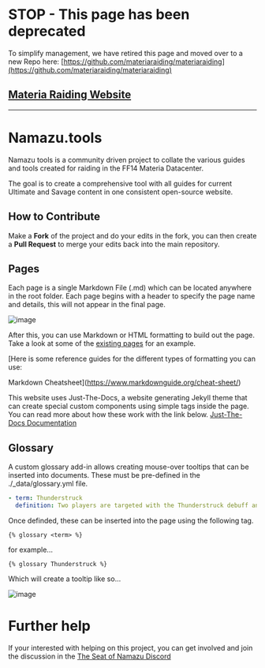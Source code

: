 # STOP - This page has been deprecated

To simplify management, we have retired this page and moved over to a new Repo here: [https://github.com/materiaraiding/materiaraiding](https://github.com/materiaraiding/materiaraiding)

## [Materia Raiding Website](https://materiaraiding.com/)

----------------------------------------------------------------------------------

# Namazu.tools

Namazu tools is a community driven project to collate the various guides and tools created for raiding in the FF14 Materia Datacenter.

The goal is to create a comprehensive tool with all guides for current Ultimate and Savage content in one consistent open-source website.

## How to Contribute
Make a **Fork** of the project and do your edits in the fork, you can then create a **Pull Request** to merge your edits back into the main repository.

## Pages
Each page is a single Markdown File (.md) which can be located anywhere in the root folder. Each page begins with a header to specify the page name and details, this will not appear in the final page.

![image](https://github.com/The-Seat-of-Namazu/namazu.tools/assets/85346345/ea33a705-6501-4a46-a6c8-155dc35e201c)

After this, you can use Markdown or HTML formatting to build out the page. Take a look at some of the [existing pages](https://github.com/The-Seat-of-Namazu/namazu.tools/blob/main/top.md?plain=1) for an example. 

[Here is some reference guides for the different types of formatting you can use:

Markdown Cheatsheet](https://www.markdownguide.org/cheat-sheet/)

This website uses Just-The-Docs, a website generating Jekyll theme that can create special custom components using simple tags inside the page. You can read more about how these work with the link below.
[Just-The-Docs Documentation](https://just-the-docs.github.io/just-the-docs/docs/ui-components)

## Glossary
A custom glossary add-in allows creating mouse-over tooltips that can be inserted into documents. These must be pre-defined in the ./_data/glossary.yml file.

```yml
- term: Thunderstruck
  definition: Two players are targeted with the Thunderstruck debuff and need to stay away from the party to avoid killing party members or giving them paralysis.
```

Once definded, these can be inserted into the page using the following tag.

```
{% glossary <term> %}
```
for example...
```
{% glossary Thunderstruck %}
```

Which will create a tooltip like so...

![image](https://github.com/The-Seat-of-Namazu/namazu.tools/assets/85346345/e52506ec-e6b8-4a9a-8fd8-c15bebbef5cc)

# Further help
If your interested with helping on this project, you can get involved and join the discussion in the [The Seat of Namazu Discord](https://discord.gg/Cv5zgPRbby)
